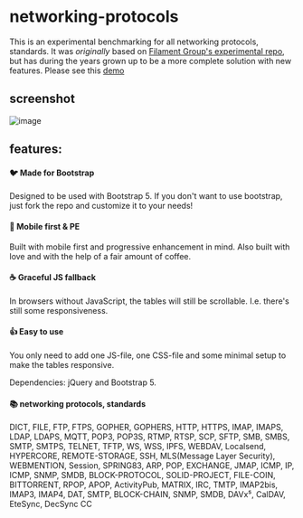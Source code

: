# networking-protocols
This is an experimental benchmarking for all networking protocols, standards. It was *originally* based on [Filament Group's experimental repo](https://github.com/filamentgroup/RWD-Table-Patterns), []() but has during the years grown up to be a more complete solution with new features. Please see this [demo](https://eantho.github.io/networking-protocols)

## screenshot
![image](https://user-images.githubusercontent.com/125943841/220423094-d829aca6-328a-4b60-b48c-c28a9ee89202.png)

## features:

#### :bird: Made for Bootstrap
Designed to be used with Bootstrap 5. If you don't want to use bootstrap, just fork the repo and customize it to your needs!

#### :iphone: Mobile first & PE
Built with mobile first and progressive enhancement in mind. Also built with love and with the help of a fair amount of coffee.

#### :coffee: Graceful JS fallback
In browsers without JavaScript, the tables will still be scrollable. I.e. there's still some responsiveness.

#### :thumbsup: Easy to use
You only need to add one JS-file, one CSS-file and some minimal setup to make the tables responsive.

Dependencies: jQuery and Bootstrap 5.

#### 📚 networking protocols, standards
DICT, FILE, FTP, FTPS, GOPHER, GOPHERS, HTTP, HTTPS, IMAP, IMAPS, LDAP, LDAPS, MQTT, POP3, POP3S, RTMP, RTSP, SCP, SFTP, SMB, SMBS, SMTP, SMTPS, TELNET, TFTP, WS, WSS, IPFS, WEBDAV, Localsend, HYPERCORE, REMOTE-STORAGE, SSH, MLS(Message Layer Security), WEBMENTION, Session, SPRING83, ARP, POP, EXCHANGE, JMAP, ICMP, IP, ICMP, SNMP, SMDB, BLOCK-PROTOCOL, SOLID-PROJECT, FILE-COIN, BITTORRENT, RPOP, APOP, ActivityPub, MATRIX, IRC, TMTP, IMAP2bis, IMAP3, IMAP4, DAT, SMTP, BLOCK-CHAIN, SNMP, SMDB, DAVx⁵, CalDAV, EteSync, DecSync CC
